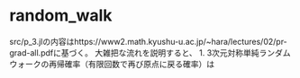 # random_walk
src/p_3.jlの内容はhttps://www2.math.kyushu-u.ac.jp/~hara/lectures/02/pr-grad-all.pdfに基づく。
大雑把な流れを説明すると、
1\. 3次元対称単純ランダムウォークの再帰確率（有限回数で再び原点に戻る確率）は